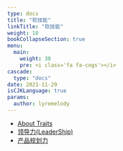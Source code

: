 ```yaml
---
type: docs
title: "软技能"
linkTitle: "软技能"
weight: 18
bookCollapseSection: true
menu:
  main:
    weight: 30
    pre: <i class='fa fa-cogs'></i>
cascade:
  type: "docs"
date: 2021-11-29
isCJKLanguage: true
params:
  author: lyremelody
---
```


* [About Traits](./about-traits.md)
* [领导力(LeaderShip)](./leadership.md)
* [产品规划力](./product-planning-ability.md)
